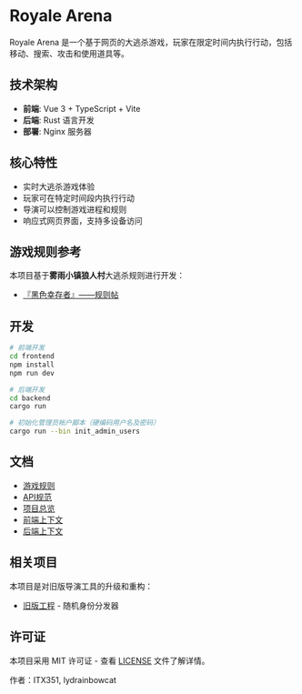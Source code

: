 # Royale Arena

Royale Arena 是一个基于网页的大逃杀游戏，玩家在限定时间内执行行动，包括移动、搜索、攻击和使用道具等。

## 技术架构

- **前端**: Vue 3 + TypeScript + Vite
- **后端**: Rust 语言开发
- **部署**: Nginx 服务器

## 核心特性

- 实时大逃杀游戏体验
- 玩家可在特定时间段内执行行动
- 导演可以控制游戏进程和规则
- 响应式网页界面，支持多设备访问

## 游戏规则参考

本项目基于**雾雨小镇狼人村**大逃杀规则进行开发：
- [『黑色幸存者』——规则帖](https://www.mistytown.cn/forum.php?mod=viewthread&tid=12353&fromuid=9472)

## 开发

```bash
# 前端开发
cd frontend
npm install
npm run dev

# 后端开发
cd backend
cargo run

# 初始化管理员帐户脚本（硬编码用户名及密码）
cargo run --bin init_admin_users
```

## 文档

- [游戏规则](docs/game-rules.md)
- [API规范](docs/api-spec.md)
- [项目总览](QWEN.md)
- [前端上下文](frontend/QWEN.md)
- [后端上下文](backend/QWEN.md)

## 相关项目

本项目是对旧版导演工具的升级和重构：
- [旧版工程](https://github.com/lydrainbowcat/directors/) - 随机身份分发器

## 许可证

本项目采用 MIT 许可证 - 查看 [LICENSE](LICENSE) 文件了解详情。

作者：ITX351, lydrainbowcat